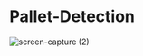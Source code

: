 # Pallet-Detection


![screen-capture (2)](https://user-images.githubusercontent.com/72683141/145684477-74c192e3-31f4-4fd0-b9b9-5a7df92a673c.gif)
